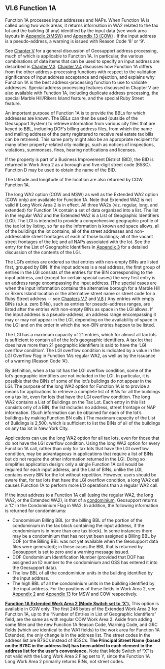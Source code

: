<h2>VI.6  Function 1A</h2>  

Function 1A processes input addresses and NAPs.  When Function 1A is called using two work areas, it returns information in WA2 related to the tax lot and the building (if any) identified by the input data (see work area layouts in [Appendix 2(MSW)](/appendices/appendix02/)  and [Appendix 13 (COW)](/appendices/appendix13/) .  If the input address is a pseudo-address, a warning is issued with Reason Code ‘8’ or ‘9’.

See [Chapter V](../chapterV/chapterV/) for a general discussion of Geosupport address processing, much of which is applicable to Function 1A.  In particular, the various combinations of data items that can be used to specify an input address are described in [Chapter V.3](../chapterV/section03/).  [Chapter V.4](../chapterV/section04/) discusses how Function 1A differs from the other address-processing functions with respect to the validation significance of input address acceptance and rejection, and explains why Function 1A is the best address-processing function to use to validate addresses.  Special address processing features discussed in Chapter V are also available with Function 1A, including duplicate address processing, the special Marble Hill/Rikers Island feature, and the special Ruby Street feature.

An important purpose of Function 1A is to provide the BBLs for which addresses are known.  The BBLs can then be used (outside of the Geosupport System) to retrieve information from various city files that are keyed to BBL, including DOF’s billing address files, from which the name and mailing address of the party registered to receive real estate tax bills can be retrieved.  This same party might also be an appropriate recipient for many other property-related city mailings, such as notices of inspections, violations, summonses, fines, hearing notifications and licenses.

If the property is part of a Business Improvement District (BID), the BID is returned in Work Area 2 as a borough and five-digit street code (B5SC).  Function D may be used to obtain the name of the BID.

The latitude and longitude of the location are also returned by COW Function 1A.

The long WA2 option (COW and MSW) as well as the Extended WA2 option (COW only) are available for Function 1A.  Note that Extended WA2 is not valid if Long Work Area 2 is in effect.  All three WA2s (viz. regular, long, and extended) for Function 1A contain a set of data organized into a list.  The list in the regular WA2 and the Extended WA2  is a List of Geographic Identifiers (LGI).  The LGI is intended to provide a comprehensive geographic profile of the tax lot by listing, so far as the information is known and space allows, all of the buildings the lot contains; all of the street addresses and non-addressable street frontages of each of those buildings; all of the vacant street frontages of the lot;  and all NAPs associated with the lot.  See the entry for the List of Geographic Identifiers in [Appendix 3](/appendices/appendix03/) for a detailed discussion of the contents of the LGI.

The LGI’s entries are ordered so that entries with non-empty BINs are listed first, grouped by BIN.  If the input address is a real address, the first group of entries in the LGI consists of the entries for the BIN corresponding to the input address, and (except for certain special cases) the very first entry is an address range encompassing the input address.  (The special cases are when the input information contains the alternative borough for a Marble Hill or Rikers Island location or the alternative street name or street code for a Ruby Street address -- see [Chapters V.7](../chapterV/section07/) and [V.8](../chapterV/section08/).)  Any entries with empty BINs (a.k.a. zero BINs), such as entries for pseudo-address ranges, are listed after the entries with non-empty BINs as space in the LGI allows.  If the input address is a pseudo-address, an address range encompassing it may or may not appear in the LGI, depending on the availability of space in the LGI and on the order in which the non-BIN entries happen to be listed.					

The LGI has a maximum capacity of 21 entries, which for almost all tax lots is sufficient to contain all of the lot’s geographic identifiers.  A tax lot that does have more than 21 geographic identifiers is said to have the ‘LGI overflow condition’.  The LGI overflow condition is indicated by a value in the LGI Overflow Flag in Function 1A’s regular WA2, as well as by the issuance of a warning (Reason Code ‘A’).

By definition, when a tax lot has the LGI overflow condition, some of the lot’s geographic identifiers are not included in the LGI.  In particular, it is possible that the BINs of some of the lot’s buildings do not appear in the LGI.  The purpose of the long WA2 option for Function 1A is to provide a means for applications to retrieve a complete list of BINs for all the buildings on a tax lot, even for lots that have the LGI overflow condition.  The long WA2 contains a List of Buildings on the Tax Lot.  Each entry in this list consists only of a BIN;  the list includes no address, street frontage or NAP information.  (Such information can be obtained for each of the lot’s buildings by making Function BN calls.)  The maximum capacity of the List of Buildings is 2,500, which is sufficient to list the BINs of all of the buildings on any tax lot in New York City.  

Applications can use the long WA2 option for all tax lots, even for those that do not have the LGI overflow condition.  Using the long WA2 option for every Function 1A call, rather than only for tax lots that have the LGI overflow condition, may be advantageous in applications that require a list of BINs but do not require the other information returned in the LGI.  Doing so simplifies application design: only a single Function 1A call would be required for each input address, and the List of BINs, unlike the LGI, contains every BIN for the lot without repetition.  However, users should be aware that, for tax lots that have the LGI overflow condition, a long WA2 call causes Function 1A to perform more I/O operations than a regular WA2 call.

If the input address to a Function 1A call (using the regular WA2, the long WA2, or the Extended WA2), is that of a <u>condominium</u>, Geosupport returns a ‘C’ in the Condominium Flag in WA2.  In addition, the following information is returned for condominiums:

* Condominium Billing BBL (or the billing BBL of the portion of the condominium in the tax block containing the input address, if the condominium is in more than one tax block).  In some instances there may be a condominium that has not yet been assigned a Billing BBL by DOF (or the Billing BBL was not yet available when the Geosupport data files were generated); in these cases the BBL that is returned by Geosupport is set to zero and a warning message issued.   
* DOF Condominium Identification Number (provided that DOF has assigned an ID number to the condominium and GSS has entered it into the Geosupport data).  
* The low BBL of all the condominium units in the building identified by the input address.
* The high BBL of all the condominium units in the building identified by the input address.
For the positions of these fields in Work Area 2, see [Appendix 2](/appendices/appendix02/) and [Appendix 13](/appendices/appendix13/) for MSW and COW respectively.

<b><u>Function 1A Extended Work Area 2 (Mode Switch set to ‘X’).</u></b>  This option is available in COW only.  The first 246 bytes of the Extended Work Area 2 for Function 1A, up to the “Number of Entries in List of Geographic Identifiers” field, are the same as with regular COW Work Area 2. Aside from adding some filler and the new Function 1A Reason Code, Warning Code, and GRC fields (which are identical to the WA1 fields) to the work area for Function 1A Extended, the only change is in the address list. The street codes in the address list are B7SCs instead of B5SCs.  **The Principal Street Name (based on the B7SC in the address list) has been added to each element in the address list for the user’s convenience.**  Note that Mode Switch of “X” is not valid with the Long Work Area 2 Flag set to Y, since the Function 1A Long Work Area 2 primarily returns BINs, not street codes.
